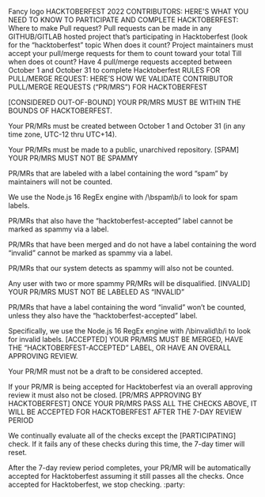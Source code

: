 Fancy logo
HACKTOBERFEST 2022
CONTRIBUTORS:
HERE'S WHAT YOU NEED TO KNOW TO PARTICIPATE AND COMPLETE HACKTOBERFEST:
Where to make Pull request?
Pull requests can be made in any GITHUB/GITLAB hosted project that’s participating in Hacktoberfest (look for the “hacktoberfest” topic
When does it count?
Project maintainers must accept your pull/merge requests for them to count toward your total
Till when does ot count?
Have 4 pull/merge requests accepted between October 1 and October 31 to complete Hacktoberfest
RULES FOR PULL/MERGE REQUEST:
HERE’S HOW WE VALIDATE CONTRIBUTOR PULL/MERGE REQUESTS (“PR/MRS”) FOR HACKTOBERFEST

[CONSIDERED OUT-OF-BOUND]
YOUR PR/MRS MUST BE WITHIN THE BOUNDS OF HACKTOBERFEST.

Your PR/MRs must be created between October 1 and October 31 (in any time zone, UTC-12 thru UTC+14).

Your PR/MRs must be made to a public, unarchived repository.
[SPAM]
YOUR PR/MRS MUST NOT BE SPAMMY

PR/MRs that are labeled with a label containing the word “spam” by maintainers will not be counted.

We use the Node.js 16 RegEx engine with /\bspam\b/i to look for spam labels.

PR/MRs that also have the “hacktoberfest-accepted” label cannot be marked as spammy via a label.

PR/MRs that have been merged and do not have a label containing the word “invalid” cannot be marked as spammy via a label.

PR/MRs that our system detects as spammy will also not be counted.

Any user with two or more spammy PR/MRs will be disqualified.
[INVALID]
YOUR PR/MRS MUST NOT BE LABELED AS “INVALID”

PR/MRs that have a label containing the word “invalid” won’t be counted, unless they also have the “hacktoberfest-accepted” label.

Specifically, we use the Node.js 16 RegEx engine with /\binvalid\b/i to look for invalid labels.
[ACCEPTED]
YOUR PR/MRS MUST BE MERGED, HAVE THE “HACKTOBERFEST-ACCEPTED” LABEL, OR HAVE AN OVERALL APPROVING REVIEW.

Your PR/MR must not be a draft to be considered accepted.

If your PR/MR is being accepted for Hacktoberfest via an overall approving review it must also not be closed.
[PR/MRS APPROVING BY HACKTOBERFEST]
ONCE YOUR PR/MRS PASS ALL THE CHECKS ABOVE, IT WILL BE ACCEPTED FOR HACKTOBERFEST AFTER THE 7-DAY REVIEW PERIOD

We continually evaluate all of the checks except the [PARTICIPATING] check. If it fails any of these checks during this time, the 7-day timer will reset.

After the 7-day review period completes, your PR/MR will be automatically accepted for Hacktoberfest assuming it still passes all the checks. Once accepted for Hacktoberfest, we stop checking. :party:
